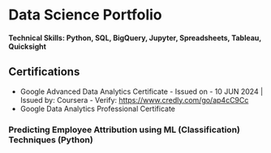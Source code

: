 # Data Science Portfolio

#### Technical Skills: Python, SQL, BigQuery, Jupyter, Spreadsheets, Tableau, Quicksight

## Certifications
- Google Advanced Data Analytics Certificate
      - Issued on - 10 JUN 2024 | Issued by: Coursera
      - Verify: https://www.credly.com/go/ap4cC9Cc
- Google Data Analytics Professional Certificate





### Predicting Employee Attribution using ML (Classification) Techniques (Python)
